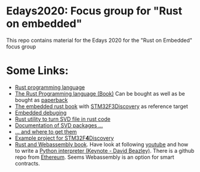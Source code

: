 # Edays2020: Focus group for "Rust on embedded"
This repo contains material for the Edays 2020 for the "Rust on Embedded" focus group

# Some Links:
* [Rust programming language](https://www.rust-lang.org/)
* [The Rust Programming language (Book)](https://doc.rust-lang.org/book/) Can be bought as well as be bought as [paperback](https://nostarch.com/Rust2018) 
* [The embedded rust book](https://rust-embedded.github.io/book/) with [STM32F3Discovery](https://www.st.com/en/evaluation-tools/stm32f3discovery.html) as reference target
* [Embedded debuging](https://rust-embedded.github.io/debugonomicon/)
* [Rust utility to turn SVD file in rust code](https://docs.rs/svd2rust)
* [Documentation of SVD packages ...](http://www.keil.com/pack/doc/CMSIS/SVD/html/index.html)
* [... and where to get them](https://www.keil.com/dd2/pack/)
* [Example project for STM32F**4**Discovery](https://gitlab.com/paulvt/stm32f4disc-demo)
* [Rust and Webassembly book](https://rustwasm.github.io/docs/book/). Have look at following [youtube](https://www.youtube.com/watch?v=CMB6AlE1QuI) and how to write a [Python interpreter (Keynote - David Beazley)](https://www.youtube.com/watch?v=VUT386_GKI8&feature=youtu.be). There is a github repo from [Ethereum](https://github.com/ethereum/py-wasm). Seems Webassembly is an option for smart contracts.
